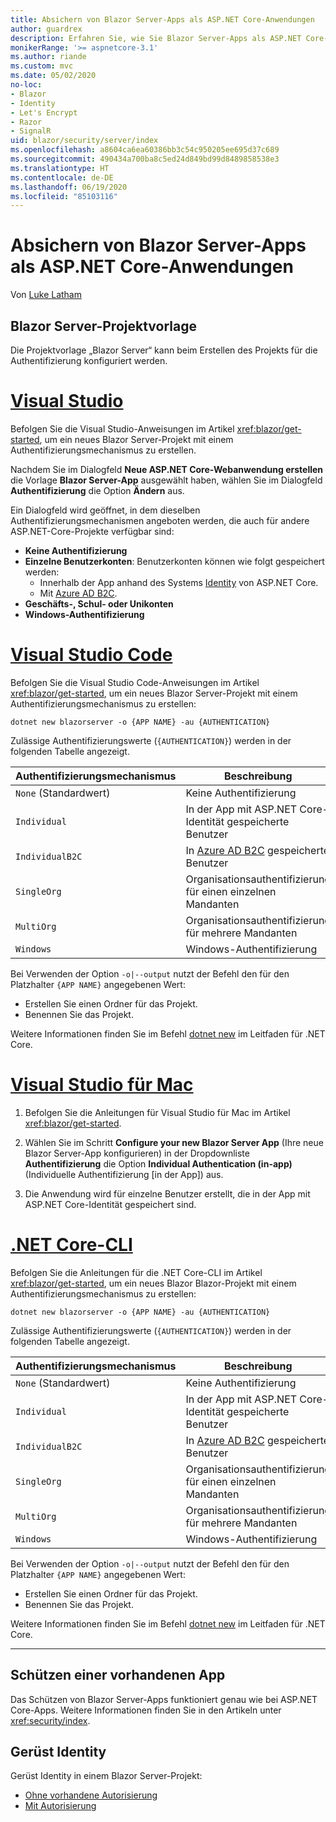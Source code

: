 ```yaml
---
title: Absichern von Blazor Server-Apps als ASP.NET Core-Anwendungen
author: guardrex
description: Erfahren Sie, wie Sie Blazor Server-Apps als ASP.NET Core-Anwendungen absichern.
monikerRange: '>= aspnetcore-3.1'
ms.author: riande
ms.custom: mvc
ms.date: 05/02/2020
no-loc:
- Blazor
- Identity
- Let's Encrypt
- Razor
- SignalR
uid: blazor/security/server/index
ms.openlocfilehash: a8604ca6ea60386bb3c54c950205ee695d37c689
ms.sourcegitcommit: 490434a700ba8c5ed24d849bd99d8489858538e3
ms.translationtype: HT
ms.contentlocale: de-DE
ms.lasthandoff: 06/19/2020
ms.locfileid: "85103116"
---
```

# <a name="secure-aspnet-core-blazor-server-apps"></a>Absichern von Blazor Server-Apps als ASP.NET Core-Anwendungen

Von [Luke Latham](https://github.com/guardrex)

## <a name="blazor-server-project-template"></a>Blazor Server-Projektvorlage

Die Projektvorlage „Blazor Server“ kann beim Erstellen des Projekts für die Authentifizierung konfiguriert werden.

# <a name="visual-studio"></a>[Visual Studio](#tab/visual-studio)

Befolgen Sie die Visual Studio-Anweisungen im Artikel <xref:blazor/get-started>, um ein neues Blazor Server-Projekt mit einem Authentifizierungsmechanismus zu erstellen.

Nachdem Sie im Dialogfeld **Neue ASP.NET Core-Webanwendung erstellen** die Vorlage **Blazor Server-App** ausgewählt haben, wählen Sie im Dialogfeld **Authentifizierung** die Option **Ändern** aus.

Ein Dialogfeld wird geöffnet, in dem dieselben Authentifizierungsmechanismen angeboten werden, die auch für andere ASP.NET-Core-Projekte verfügbar sind:

* **Keine Authentifizierung**
* **Einzelne Benutzerkonten**: Benutzerkonten können wie folgt gespeichert werden:
  * Innerhalb der App anhand des Systems [Identity](xref:security/authentication/identity) von ASP.NET Core.
  * Mit [Azure AD B2C](xref:security/authentication/azure-ad-b2c).
* **Geschäfts-, Schul- oder Unikonten**
* **Windows-Authentifizierung**

# <a name="visual-studio-code"></a>[Visual Studio Code](#tab/visual-studio-code)

Befolgen Sie die Visual Studio Code-Anweisungen im Artikel <xref:blazor/get-started>, um ein neues Blazor Server-Projekt mit einem Authentifizierungsmechanismus zu erstellen:

```dotnetcli
dotnet new blazorserver -o {APP NAME} -au {AUTHENTICATION}
```

Zulässige Authentifizierungswerte (`{AUTHENTICATION}`) werden in der folgenden Tabelle angezeigt.

| Authentifizierungsmechanismus | Beschreibung |
| ------------------------ | ----------- |
| `None` (Standardwert)         | Keine Authentifizierung |
| `Individual`             | In der App mit ASP.NET Core-Identität gespeicherte Benutzer |
| `IndividualB2C`          | In [Azure AD B2C](xref:security/authentication/azure-ad-b2c) gespeicherte Benutzer |
| `SingleOrg`              | Organisationsauthentifizierung für einen einzelnen Mandanten |
| `MultiOrg`               | Organisationsauthentifizierung für mehrere Mandanten |
| `Windows`                | Windows-Authentifizierung |

Bei Verwenden der Option `-o|--output` nutzt der Befehl den für den Platzhalter `{APP NAME}` angegebenen Wert:

* Erstellen Sie einen Ordner für das Projekt.
* Benennen Sie das Projekt.

Weitere Informationen finden Sie im Befehl [dotnet new](/dotnet/core/tools/dotnet-new) im Leitfaden für .NET Core.

# <a name="visual-studio-for-mac"></a>[Visual Studio für Mac](#tab/visual-studio-mac)

1. Befolgen Sie die Anleitungen für Visual Studio für Mac im Artikel <xref:blazor/get-started>.

1. Wählen Sie im Schritt **Configure your new Blazor Server App** (Ihre neue Blazor Server-App konfigurieren) in der Dropdownliste **Authentifizierung** die Option **Individual Authentication (in-app)** (Individuelle Authentifizierung [in der App]) aus.

1. Die Anwendung wird für einzelne Benutzer erstellt, die in der App mit ASP.NET Core-Identität gespeichert sind.

# <a name="net-core-cli"></a>[.NET Core-CLI](#tab/netcore-cli/)

Befolgen Sie die Anleitungen für die .NET Core-CLI im Artikel <xref:blazor/get-started>, um ein neues Blazor Blazor-Projekt mit einem Authentifizierungsmechanismus zu erstellen:

```dotnetcli
dotnet new blazorserver -o {APP NAME} -au {AUTHENTICATION}
```

Zulässige Authentifizierungswerte (`{AUTHENTICATION}`) werden in der folgenden Tabelle angezeigt.

| Authentifizierungsmechanismus | Beschreibung |
| ------------------------ | ----------- |
| `None` (Standardwert)         | Keine Authentifizierung |
| `Individual`             | In der App mit ASP.NET Core-Identität gespeicherte Benutzer |
| `IndividualB2C`          | In [Azure AD B2C](xref:security/authentication/azure-ad-b2c) gespeicherte Benutzer |
| `SingleOrg`              | Organisationsauthentifizierung für einen einzelnen Mandanten |
| `MultiOrg`               | Organisationsauthentifizierung für mehrere Mandanten |
| `Windows`                | Windows-Authentifizierung |

Bei Verwenden der Option `-o|--output` nutzt der Befehl den für den Platzhalter `{APP NAME}` angegebenen Wert:

* Erstellen Sie einen Ordner für das Projekt.
* Benennen Sie das Projekt.

Weitere Informationen finden Sie im Befehl [dotnet new](/dotnet/core/tools/dotnet-new) im Leitfaden für .NET Core.

---

## <a name="secure-an-existing-app"></a>Schützen einer vorhandenen App

Das Schützen von Blazor Server-Apps funktioniert genau wie bei ASP.NET Core-Apps. Weitere Informationen finden Sie in den Artikeln unter <xref:security/index>.

## <a name="scaffold-identity"></a>Gerüst Identity

Gerüst Identity in einem Blazor Server-Projekt:

* [Ohne vorhandene Autorisierung](xref:security/authentication/scaffold-identity#scaffold-identity-into-a-blazor-server-project-without-existing-authorization)
* [Mit Autorisierung](xref:security/authentication/scaffold-identity#scaffold-identity-into-a-blazor-server-project-with-authorization)
